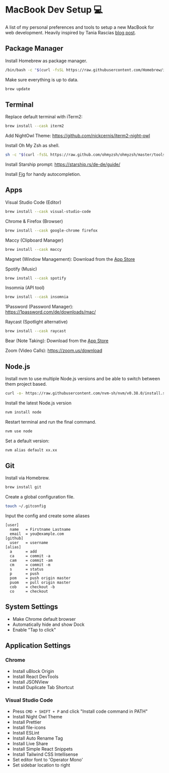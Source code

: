 # MacBook Dev Setup 💻

A list of my personal preferences and tools to setup a new MacBook for web development. Heavily inspired by Tania Rascias [blog post](https://www.taniarascia.com/setting-up-a-brand-new-mac-for-development/).

## Package Manager

Install Homebrew as package manager.

```sh
/bin/bash -c "$(curl -fsSL https://raw.githubusercontent.com/Homebrew/install/HEAD/install.sh)"
```

Make sure everything is up to data.

```sh
brew update
```

## Terminal

Replace default terminal with iTerm2:

```sh
brew install --cask iterm2
```

Add NightOwl Theme: https://github.com/nickcernis/iterm2-night-owl

Install Oh My Zsh as shell.

```sh
sh -c "$(curl -fsSL https://raw.github.com/ohmyzsh/ohmyzsh/master/tools/install.sh)"
```

Install Starship prompt: https://starship.rs/de-de/guide/

Install [Fig](https://fig.io) for handy autocompletion.

## Apps

Visual Studio Code (Editor)

```sh
brew install --cask visual-studio-code
```

Chrome & Firefox (Browser)

```sh
brew install --cask google-chrome firefox
```

Maccy (Clipboard Manager)

```sh
brew install --cask maccy
```

Magnet (Window Management): Download from the [App Store](https://apps.apple.com/de/app/magnet/id441258766?mt=12)

Spotify (Music)

```sh
brew install --cask spotify
```

Insomnia (API tool)

```sh
brew install --cask insomnia
```

1Password (Password Manager): https://1password.com/de/downloads/mac/

Raycast (Spotlight alternative)

```sh
brew install --cask raycast
```

Bear (Note Taking): Download from the [App Store](https://apps.apple.com/de/app/bear-private-notizen/id1091189122?mt=12)

Zoom (Video Calls): https://zoom.us/download

## Node.js

Install nvm to use multiple Node.js versions and be able to switch between them project based.

```sh
curl -o- https://raw.githubusercontent.com/nvm-sh/nvm/v0.38.0/install.sh | bash
```

Install the latest Node.js version

```sh
nvm install node
```

Restart terminal and run the final command.

```sh
nvm use node
```

Set a default version:

```sh
nvm alias default xx.xx
```

## Git

Install via Homebrew.

```sh
brew install git
```

Create a global configuration file.

```sh
touch ~/.gitconfig
```

Input the config and create some aliases

```
[user]
  name   = Firstname Lastname
  email  = you@example.com
[github]
  user   = username
[alias]
  a      = add
  ca     = commit -a
  cam    = commit -am
  cm     = commit -m
  s      = status
  p      = push
  pom    = push origin master
  puom   = pull origin master
  cob    = checkout -b
  co     = checkout
```

## System Settings

- Make Chrome default browser
- Automatically hide and show Dock
- Enable "Tap to click"

## Application Settings

### Chrome

- Install uBlock Origin
- Install React DevTools
- Install JSONView
- Install Duplicate Tab Shortcut

### Visual Studio Code

- Press `CMD + SHIFT + P` and click "Install code command in PATH"
- Install Night Owl Theme
- Install Prettier
- Install file-icons
- Install ESLint
- Install Auto Rename Tag
- Install Live Share
- Install Simple React Snippets
- Install Tailwind CSS Intellisense
- Set editor font to 'Operator Mono'
- Set sidebar location to right
